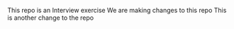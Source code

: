 This repo is an Interview exercise
We are making changes to this repo
This is another change to the repo